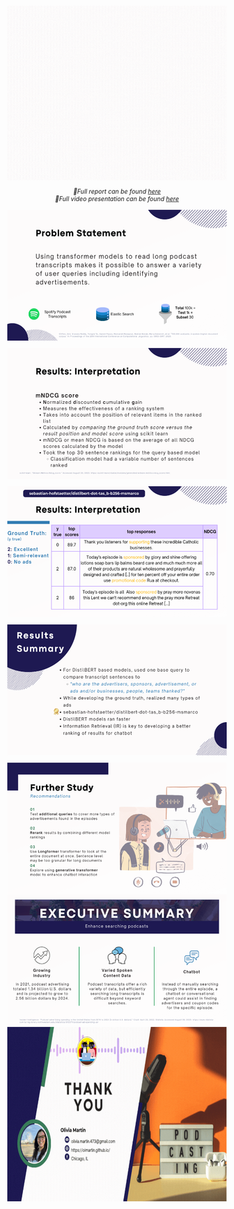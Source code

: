 <div align="center">
<img alt="Intro Content" src="content/gif/capstone_intro_gif.gif" width="700" height="400"> </img>

<i>📝Full report can be found [here](OliviaMartin-Report-Extracting_Advertisements_in_Spotify_Podcast_Transcripts_using_Transformer_Models_in_Task_Oriented_Chatbot.pdf)</i>
<br>
<i>🎥Full video presentation can be found [here](https://northwestern.hosted.panopto.com/Panopto/Pages/Viewer.aspx?id=96f4b5e2-52b7-4137-86f8-b06500220468)</i>
<br>
<br>
<img alt="Problem Statement" src="content/img/problem_statement.png" width="600" height="300"> </img>

<img alt="Results Interpretation 1" src="content/img/results_interpretation_1.png" width="600" height="300"> </img>

<img alt="Results Interpretation " src="content/img/results_interpretation_2.png" width="600" height="300"> </img>

<img alt="Results Summary " src="content/img/results_summary.png" width="600" height="300"> </img>


<img alt="Furhter Study" src="content/img/further_study.png" width="600" height="300"/><img alt="Executive Summary" src="content/img/executive_summary.png" width="600" height="300"/>
<img alt="Thank You" src="content/gif/thank_you_gif.gif" width="700" height="400"> </img>

<br>
<br>

</div>
